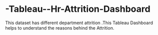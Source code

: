 # -Tableau--Hr-Attrition-Dashboard
This dataset has different department attrition .This Tableau Dashboard helps to understand the reasons behind the Attrition.
